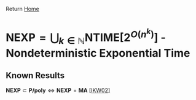Return [Home](https://matthewkatzman.github.io/notes/notes.html)

# $\textbf{NEXP}=\bigcup_{k\in\mathbb{N}}\textbf{NTIME}\left[2^{O\left(n^k\right)}\right]$ - Nondeterministic Exponential Time

## Known Results

$\textbf{NEXP}\subset\textbf{P/poly}\Leftrightarrow\textbf{NEXP}=\textbf{MA}$ [\[IKW02\]](https://matthewkatzman.github.io/notes/papers/easyWitness.html)
